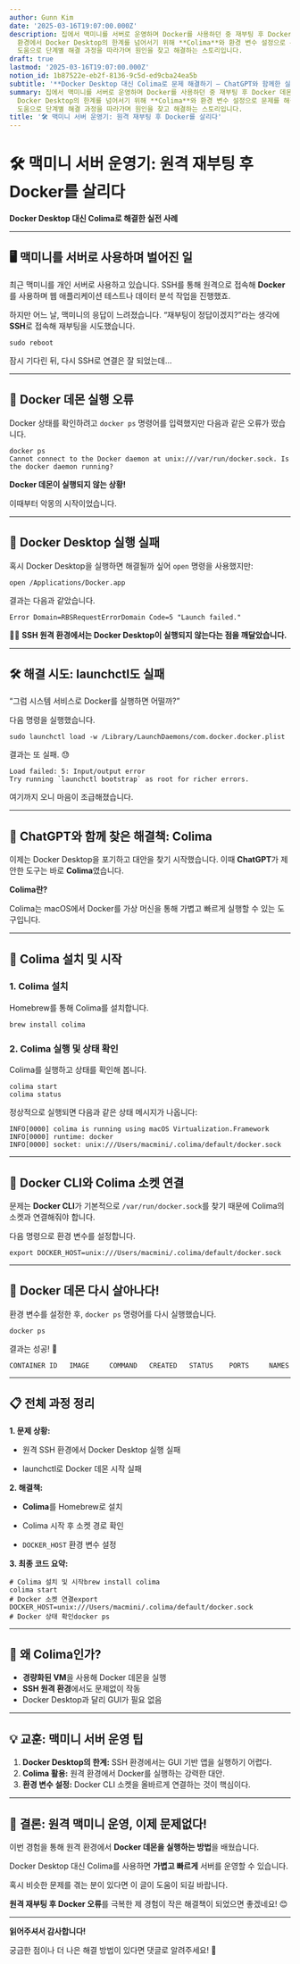 ```yaml
---
author: Gunn Kim
date: '2025-03-16T19:07:00.000Z'
description: 집에서 맥미니를 서버로 운영하며 Docker를 사용하던 중 재부팅 후 Docker 데몬 실행 오류를 겪었습니다. 원격 SSH
  환경에서 Docker Desktop의 한계를 넘어서기 위해 **Colima**와 환경 변수 설정으로 문제를 해결한 경험을 공유합니다. **ChatGPT**의
  도움으로 단계별 해결 과정을 따라가며 원인을 찾고 해결하는 스토리입니다.
draft: true
lastmod: '2025-03-16T19:07:00.000Z'
notion_id: 1b87522e-eb2f-8136-9c5d-ed9cba24ea5b
subtitle: '**Docker Desktop 대신 Colima로 문제 해결하기 – ChatGPT와 함께한 실시간 디버깅 경험**'
summary: 집에서 맥미니를 서버로 운영하며 Docker를 사용하던 중 재부팅 후 Docker 데몬 실행 오류를 겪었습니다. 원격 SSH 환경에서
  Docker Desktop의 한계를 넘어서기 위해 **Colima**와 환경 변수 설정으로 문제를 해결한 경험을 공유합니다. **ChatGPT**의
  도움으로 단계별 해결 과정을 따라가며 원인을 찾고 해결하는 스토리입니다.
title: '🛠️ 맥미니 서버 운영기: 원격 재부팅 후 Docker를 살리다'
---
```


# 🛠️ 맥미니 서버 운영기: 원격 재부팅 후 Docker를 살리다

**Docker Desktop 대신 Colima로 해결한 실전 사례**

---

## **🖥️ 맥미니를 서버로 사용하며 벌어진 일**

최근 맥미니를 개인 서버로 사용하고 있습니다. SSH를 통해 원격으로 접속해 **Docker**를 사용하며 웹 애플리케이션 테스트나 데이터 분석 작업을 진행했죠.

하지만 어느 날, 맥미니의 응답이 느려졌습니다. “재부팅이 정답이겠지?”라는 생각에 **SSH**로 접속해 재부팅을 시도했습니다.

```shell
sudo reboot
```

잠시 기다린 뒤, 다시 SSH로 연결은 잘 되었는데…

---

## **🚨 Docker 데몬 실행 오류**

Docker 상태를 확인하려고 `docker ps` 명령어를 입력했지만 다음과 같은 오류가 떴습니다.

```shell
docker ps
Cannot connect to the Docker daemon at unix:///var/run/docker.sock. Is the docker daemon running?
```

**Docker 데몬이 실행되지 않는 상황!**

이때부터 악몽의 시작이었습니다.

---

## **🚫 Docker Desktop 실행 실패**

혹시 Docker Desktop을 실행하면 해결될까 싶어 `open` 명령을 사용했지만:

```shell
open /Applications/Docker.app
```

결과는 다음과 같았습니다.

```plain text
Error Domain=RBSRequestErrorDomain Code=5 "Launch failed."
```

🙅‍♂️ **SSH 원격 환경에서는 Docker Desktop이 실행되지 않는다는 점을 깨달았습니다.**

---

## **🛠️ 해결 시도: launchctl도 실패**

“그럼 시스템 서비스로 Docker를 실행하면 어떨까?”

다음 명령을 실행했습니다.

```shell
sudo launchctl load -w /Library/LaunchDaemons/com.docker.docker.plist
```

결과는 또 실패. 😓

```plain text
Load failed: 5: Input/output error
Try running `launchctl bootstrap` as root for richer errors.
```

여기까지 오니 마음이 조급해졌습니다.

---

## **🧠 ChatGPT와 함께 찾은 해결책: Colima**

이제는 Docker Desktop을 포기하고 대안을 찾기 시작했습니다. 이때 **ChatGPT**가 제안한 도구는 바로 **Colima**였습니다.

**Colima란?**

Colima는 macOS에서 Docker를 가상 머신을 통해 가볍고 빠르게 실행할 수 있는 도구입니다.

---

## **🔧 Colima 설치 및 시작**

### 1. **Colima 설치**

Homebrew를 통해 Colima를 설치합니다.

```shell
brew install colima
```

### 2. **Colima 실행 및 상태 확인**

Colima를 실행하고 상태를 확인해 봅니다.

```shell
colima start
colima status
```

정상적으로 실행되면 다음과 같은 상태 메시지가 나옵니다:

```plain text
INFO[0000] colima is running using macOS Virtualization.Framework
INFO[0000] runtime: docker
INFO[0000] socket: unix:///Users/macmini/.colima/default/docker.sock
```

---

## **🧩 Docker CLI와 Colima 소켓 연결**

문제는 **Docker CLI**가 기본적으로 `/var/run/docker.sock`를 찾기 때문에 Colima의 소켓과 연결해줘야 합니다.

다음 명령으로 환경 변수를 설정합니다.

```shell
export DOCKER_HOST=unix:///Users/macmini/.colima/default/docker.sock
```

---

## **🎉 Docker 데몬 다시 살아나다!**

환경 변수를 설정한 후, `docker ps` 명령어를 다시 실행했습니다.

```shell
docker ps
```

결과는 성공! 🎉

```plain text
CONTAINER ID   IMAGE     COMMAND   CREATED   STATUS    PORTS     NAMES
```

---

## **📋 전체 과정 정리**

**1. 문제 상황:**

- 원격 SSH 환경에서 Docker Desktop 실행 실패

- launchctl로 Docker 데몬 시작 실패

**2. 해결책:**

- **Colima**를 Homebrew로 설치

- Colima 시작 후 소켓 경로 확인

- `DOCKER_HOST` 환경 변수 설정

**3. 최종 코드 요약:**

```shell
# Colima 설치 및 시작brew install colima
colima start
# Docker 소켓 연결export DOCKER_HOST=unix:///Users/macmini/.colima/default/docker.sock
# Docker 상태 확인docker ps
```

---

## **🧠 왜 Colima인가?**

- **경량화된 VM**을 사용해 Docker 데몬을 실행
- **SSH 원격 환경**에서도 문제없이 작동
- Docker Desktop과 달리 GUI가 필요 없음
---

## **💡 교훈: 맥미니 서버 운영 팁**

1. **Docker Desktop의 한계:** SSH 환경에서는 GUI 기반 앱을 실행하기 어렵다.
1. **Colima 활용:** 원격 환경에서 Docker를 실행하는 강력한 대안.
1. **환경 변수 설정:** Docker CLI 소켓을 올바르게 연결하는 것이 핵심이다.
---

## **🚀 결론: 원격 맥미니 운영, 이제 문제없다!**

이번 경험을 통해 원격 환경에서 **Docker 데몬을 실행하는 방법**을 배웠습니다.

Docker Desktop 대신 Colima를 사용하면 **가볍고 빠르게** 서버를 운영할 수 있습니다.

혹시 비슷한 문제를 겪는 분이 있다면 이 글이 도움이 되길 바랍니다.

**원격 재부팅 후 Docker 오류**를 극복한 제 경험이 작은 해결책이 되었으면 좋겠네요! 😊

---

**읽어주셔서 감사합니다!**

궁금한 점이나 더 나은 해결 방법이 있다면 댓글로 알려주세요! 🚀

